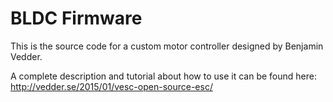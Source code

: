 # BLDC Firmware

This is the source code for a custom motor controller designed by
Benjamin Vedder.

A complete description and tutorial about how to use it can be found
here: http://vedder.se/2015/01/vesc-open-source-esc/
